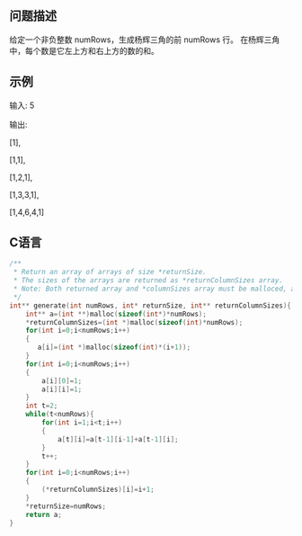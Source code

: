 问题描述
-------------

给定一个非负整数 numRows，生成杨辉三角的前 numRows 行。
在杨辉三角中，每个数是它左上方和右上方的数的和。

示例
-------------
输入: 5

输出:

[1],

[1,1],

[1,2,1],

[1,3,3,1],

[1,4,6,4,1]

C语言
-------------
```C
/**
 * Return an array of arrays of size *returnSize.
 * The sizes of the arrays are returned as *returnColumnSizes array.
 * Note: Both returned array and *columnSizes array must be malloced, assume caller calls free().
 */
int** generate(int numRows, int* returnSize, int** returnColumnSizes){
    int** a=(int **)malloc(sizeof(int*)*numRows);
    *returnColumnSizes=(int *)malloc(sizeof(int)*numRows);
    for(int i=0;i<numRows;i++)
    {
       a[i]=(int *)malloc(sizeof(int)*(i+1));
    }
    for(int i=0;i<numRows;i++)
    {
        a[i][0]=1;
        a[i][i]=1;
    }
    int t=2;
    while(t<numRows){
        for(int i=1;i<t;i++)
        {
            a[t][i]=a[t-1][i-1]+a[t-1][i];
        }
        t++;
    }
    for(int i=0;i<numRows;i++)
    {
        (*returnColumnSizes)[i]=i+1;
    }
    *returnSize=numRows;
    return a;
}
```
